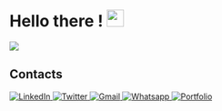 <h1 > Hello there ! <img src = "https://raw.githubusercontent.com/MartinHeinz/MartinHeinz/master/wave.gif" width = 30px> </h1>

<p >
  <a  href="https://github.com/DenverCoder1/readme-typing-svg"><img src="https://readme-typing-svg.herokuapp.com?&font=IBM+Plex+Sans&color=abcdef&size=20&lines=My+name+is+Josh+Makuta!;Welcome+to+my+GitHub+Profile!;I'm+a+Fullstack+Web+Developer!;I'm+a+Computer+Science+engineer!" /></a>
</p>

## Contacts

  <a href="https://www.linkedin.com/in/josuemakuta/" target="_blank">
    <img alt="LinkedIn" src="https://img.shields.io/badge/LinkedIn-0077B5?style=for-the-badge&logo=linkedin&logoColor=white">
  </a>   
  <a href="https://twitter.com/JosueMakuta" target="_blank">
    <img alt="Twitter" src="https://img.shields.io/badge/Twitter-black?style=for-the-badge&logo=twitter&logoColor=white">
  </a>
  <a href="mailto:makutajosue@gmail.com" target="_blank">
    <img alt="Gmail" src="https://img.shields.io/badge/Gmail-red?style=for-the-badge&logo=gmail&logoColor=white">
  </a>
  <a href="https://wa.me/+243972383759" target="_blank">
    <img alt="Whatsapp" src="https://img.shields.io/badge/Whatsapp-green?style=for-the-badge&logo=whatsapp&logoColor=white">
  </a>
   <a href="https://josuemakuta.vercel.app/" target="_blank">
    <img alt="Portfolio" src="https://img.shields.io/badge/portfolio-gray?style=for-the-badge&logo=portfolio&logoColor=white">
  </a>

<!-- **JoeMakuta/JoeMakuta** is a ✨ _special_ ✨ repository because its `README.md` (this file) appears on your GitHub profile.

Here are some ideas to get you started: -->

<!-- - 🔭 I’m currently working on ...
- 🌱 I’m currently learning ...
- 👯 I’m looking to collaborate on ...
- 🤔 I’m looking for help with ...
- 💬 Ask me about ...
- 📫 How to reach me: ...
- 😄 Pronouns: ...
- ⚡ Fun fact: ... -->
